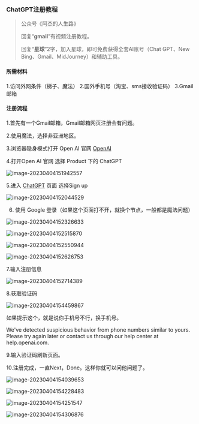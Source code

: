 ### ChatGPT注册教程

> 公众号《阿杰的人生路》
>
> 回复“**gmail**”有视频注册教程。
>
> 回复“**星球**”2字，加入星球，即可免费获得全套AI账号（Chat GPT、New Bing、Gmail、MidJourney）和辅助工具。

#### 所需材料

1.访问外网条件（梯子、魔法）
2.国外手机号（淘宝、sms接收验证码）
3.Gmail邮箱

#### 注册流程

1.首先有一个Gmail邮箱，Gmail邮箱网页注册会有问题。

2.使用魔法，选择非亚洲地区。

3.浏览器隐身模式打开 Open AI 官网 [OpenAI](https://openai.com/)

4.打开Open AI 官网 选择 Product 下的 ChatGPT

![image-20230404151942557](ChatGPT/image-20230404151942557.png)

5.进入 [ChatGPT]( https://chat.openai.com/auth/login) 页面 选择Sign up

![image-20230404152044529](ChatGPT/image-20230404152044529.png)

6. 使用 Google 登录（如果这个页面打不开，就换个节点，一般都是魔法问题）

![image-20230404152326633](ChatGPT/image-20230404152326633.png)

![image-20230404152515870](ChatGPT/image-20230404152515870.png)



![image-20230404152550944](ChatGPT/image-20230404152550944.png)

![image-20230404152626753]( ChatGPT/image-20230404152626753.png)

7.输入注册信息

![image-20230404152714389]( ChatGPT/image-20230404152714389.png)

8.获取验证码

![image-20230404154459867](ChatGPT/image-20230404154459867.png)

如果提示这个，就是说你手机号不行，换手机号。

 We've detected suspicious behavior from phone numbers similar to yours. Please try again later or contact us through our help center at help.openai.com.

9.输入验证码刷新页面。

10.注册完成，一直Next，Done。这样你就可以问他问题了。

![image-20230404154039653](ChatGPT/image-20230404154039653.png)

![image-20230404154228483](ChatGPT/image-20230404154228483.png)

![image-20230404154251547](ChatGPT/image-20230404154251547.png)

![image-20230404154306876](ChatGPT/image-20230404154306876.png)

